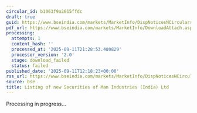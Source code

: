 ```yaml
---
circular_id: b1063f9a2615ffdc
draft: true
guid: https://www.bseindia.com/markets/MarketInfo/DispNoticesNCirculars.aspx?Noticeid={FAFE8EAB-5879-4FB7-8E8E-C811E038FF03}&noticeno=20250911-48&dt=09/11/2025&icount=48&totcount=91&flag=0
pdf_url: https://www.bseindia.com/markets/MarketInfo/DownloadAttach.aspx?id=20250911-48&attachedId=
processing:
  attempts: 1
  content_hash: ''
  processed_at: '2025-09-11T21:28:53.480829'
  processor_version: '2.0'
  stage: download_failed
  status: failed
published_date: '2025-09-11T12:18:23+00:00'
rss_url: https://www.bseindia.com/markets/MarketInfo/DispNoticesNCirculars.aspx?Noticeid={FAFE8EAB-5879-4FB7-8E8E-C811E038FF03}&noticeno=20250911-48&dt=09/11/2025&icount=48&totcount=91&flag=0
source: bse
title: Listing of new Securities of Man Industries (India) Ltd
---
```


Processing in progress...
